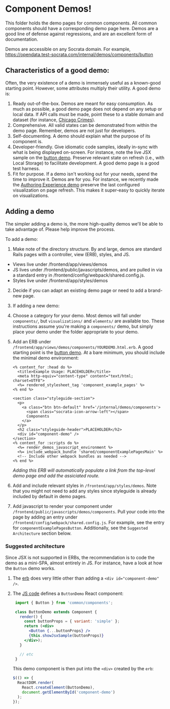 # Component Demos!

This folder holds the demo pages for common components. All common components should have a corresponding demo page here. Demos are a good line of defense against regressions, and are an excellent form of documentation.

Demos are accessible on any Socrata domain. For example, https://opendata.test-socrata.com/internal/demos/components/button

## Characteristics of a good demo:

Often, the very existence of a demo is immensely useful as a known-good starting point. However, some
attributes multiply their utility. A good demo is:

  1. Ready out-of-the-box. Demos are meant for easy consumption. As much as possible, a good demo page does
     not depend on any setup or local data. If API calls must be made, point these to a stable domain and
     dataset (for instance,
     [Chicago Crimes](https://data.cityofchicago.org/Public-Safety/Crimes-2001-to-present/ijzp-q8t)).
  2. Comprehensive. All valid states can be demonstrated from within the demo page. Remember, demos are not
     just for developers.
  3. Self-documenting. A demo should explain what the purpose of its component is.
  4. Developer-friendly. Give idiomatic code samples, ideally in-sync with what is being displayed on-screen.
     For instance, note the live JSX sample on the
     [button demo](https://opendata.test-socrata.com/internal/demos/components/button). Preserve relevant
     state on refresh (i.e., with Local Storage) to facilitate development. A good demo page is a good
     test harness.
  5. Fit for purpose. If a demo isn't working out for your needs, spend the time to improve it. Demos are for
     you. For instance, we recently made the
     [Authoring Experience demo](https://opendata.test-socrata.com/internal/demos/visualizations/authoring_workflow)
     preserve the last configured visualization on page refresh. This makes it super-easy to quickly iterate
     on visualizations.


## Adding a demo

The simpler adding a demo is, the more high-quality demos we'll be able to take advantage of. Please help
improve the process.

To add a demo:

1. Make note of the directory structure. By and large, demos are standard Rails pages with a controller,
   view (ERB), styles, and JS.
  * Views live under /frontend/app/views/demos
  * JS lives under /frontend/public/javascripts/demos, and are pulled in via a standard entry in
    /frontend/config/webpack/shared.config.js.
  * Styles live under /frontend/app/styles/demos
2. Decide if you can adapt an existing demo page or need to add a brand-new page.
3. If adding a new demo:
  1. Choose a category for your demo. Most demos will fall under `components/`, but `visualizations/` and
     `elements/` are available too. These instructions assume you're making a `components/` demo, but simply
     place your demo under the folder appropriate to your demo.
  2. Add an ERB under `/frontend/app/views/demos/components/YOURDEMO.html.erb`. A good starting point is the
     [button demo](https://github.com/socrata/platform-ui/blob/master/frontend/app/views/demos/components/button.html.erb).
     At a bare minimum, you should include the minimal demo environment:
     ```erb
     <% content_for :head do %>
       <title>Example Usage: PLACEHOLDER</title>
       <meta http-equiv="content-type" content="text/html; charset=UTF8">
       <%= rendered_stylesheet_tag 'component_example_pages' %>
     <% end %>

     <section class="styleguide-section">
       <p>
         <a class="btn btn-default" href='/internal/demos/components'>
           <span class="socrata-icon-arrow-left"></span>
           Components
         </a>
       </p>
       <h2 class="styleguide-header">PLACEHOLDER</h2>
       <div id="component-demo" />
     </section>
     <% content_for :scripts do %>
       <%= render_demos_javascript_environment %>
       <%= include_webpack_bundle 'shared/componentExamplePagesMain' %>
       <!-- Include other webpack bundles as needed -->
     <% end %>
     ```

     *Adding this ERB will automatically populate a link from the top-level demo page and add the
     assiciated route.*

  3. Add and include relevant styles in `/frontend/app/styles/demos`. Note that you might not need to add any
     styles since styleguide is already included by default in demo pages.
  4. Add javascript to render your component under `/frontend/public/javascripts/demos/components`. Pull your
     code into the page by adding an entry under `/frontend/config/webpack/shared.config.js`. For example,
     see the entry for `componentExamplePagesButton`. Additionally, see the `Suggested Architecture` section
     below.


### Suggested architecture

Since JSX is not supported in ERBs, the recommendation is to code the demo as a mini-SPA, almost entirely in
JS. For instance, have a look at how the `Button` demo works.

1. The
   [erb](https://github.com/socrata/platform-ui/blob/master/frontend/app/views/demos/components/button.html.erb)
   does very little other than adding a `<div id="component-demo" />`.
2. The
   [JS code](https://github.com/socrata/platform-ui/blob/master/frontend/public/javascripts/demos/components/button.js)
   defines a `ButtonDemo` React component:
   ```jsx
    import { Button } from 'common/components';

    class ButtonDemo extends Component {
      render() {
        const buttonProps = { variant: 'simple' };
        return (<div>
          <Button {...buttonProps} />
          {this.showJsxSample(buttonProps)}
        </div>);
      }

      // etc
    }
    ```

    This demo component is then put into the `<div>` created by the `erb`:
    ```js
    $(() => {
      ReactDOM.render(
        React.createElement(ButtonDemo),
        document.getElementById('component-demo')
      );
    });
    ```
